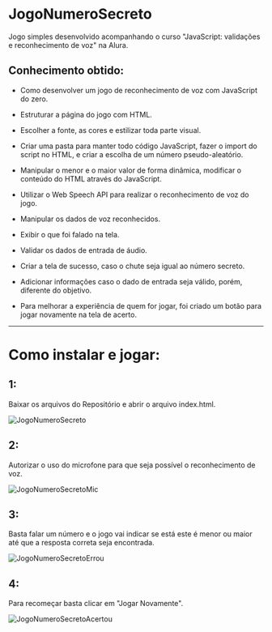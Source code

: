 # JogoNumeroSecreto

Jogo simples desenvolvido acompanhando o curso "JavaScript: validações e reconhecimento de voz" na Alura.

## Conhecimento obtido:

-  Como desenvolver um jogo de reconhecimento de voz com JavaScript do zero.

- Estruturar a página do jogo com HTML.

- Escolher a fonte, as cores e estilizar toda parte visual.

- Criar uma pasta para manter todo código JavaScript, fazer o import do script no HTML, e criar a escolha de um número pseudo-aleatório.

- Manipular o menor e o maior valor de forma dinâmica, modificar o conteúdo do HTML através do JavaScript.

- Utilizar o Web Speech API para realizar o reconhecimento de voz do jogo.

- Manipular os dados de voz reconhecidos.

- Exibir o que foi falado na tela.

- Validar os dados de entrada de áudio.

- Criar a tela de sucesso, caso o chute seja igual ao número secreto.

- Adicionar informações caso o dado de entrada seja válido, porém, diferente do objetivo.

- Para melhorar a experiência de quem for jogar, foi criado um botão para jogar novamente na tela de acerto.

---------------------------------------------------------------------------------------------------------------------------

# Como instalar e jogar:

## 1:

Baixar os arquivos do Repositório e abrir o arquivo index.html.

![JogoNumeroSecreto](https://github.com/Souza-Leo/JogoNumeroSecreto/assets/159589936/ec44d2ce-cfbb-460d-b912-72a4d22ebbe5)

## 2: 

Autorizar o uso do microfone para que seja possível o reconhecimento de voz.

![JogoNumeroSecretoMic](https://github.com/Souza-Leo/JogoNumeroSecreto/assets/159589936/2e44cf27-0dd5-48dd-8e29-8beb77acdf8e)

## 3:

Basta falar um número e o jogo vai indicar se está este é menor ou maior até que a resposta correta seja encontrada.

![JogoNumeroSecretoErrou](https://github.com/Souza-Leo/JogoNumeroSecreto/assets/159589936/cfb2e77d-cabb-478e-9043-d15003f1fcca)

## 4:

Para recomeçar basta clicar em "Jogar Novamente".

![JogoNumeroSecretoAcertou](https://github.com/Souza-Leo/JogoNumeroSecreto/assets/159589936/c0c3d29f-1ee9-429a-81d1-794da42c8fff)

